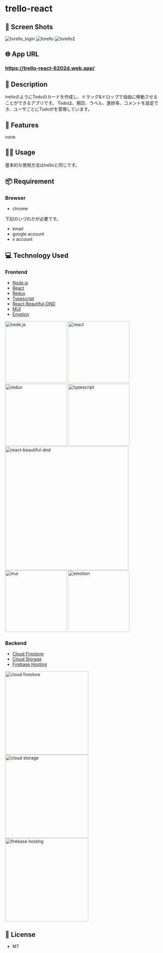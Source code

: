 # trello-react

## 📱 Screen Shots
![torello_login](https://github.com/taka-kai-haru/trello-react/assets/67408336/90eef854-d627-4b68-9b5f-fd83f99c6f6c)
![torello](https://github.com/taka-kai-haru/trello-react/assets/67408336/752d1f1e-7867-4351-8689-84c4a3b6dbb5)
![torello2](https://github.com/taka-kai-haru/trello-react/assets/67408336/ee86db00-71c1-4b7a-96d8-4e3c857818d1)


## 🌐 App URL
### **https://trello-react-6202d.web.app/**

## 📖 Description
trelloのようにTodoのカードを作成し、ドラッグ&ドロップで自由に移動させることができるアプリです。
Todoは、期日、ラベル、進捗率、コメントを設定でき、ユーザごとにTodoがを管理しています。

## 📝 Features
none

## 💁‍♂️ Usage
基本的な使用方法はtrelloと同じです。

## 📦 Requirement
### Browser
- chrome

下記のいづれかが必要です。
- email
- google account
- x account

## 💻 Technology Used

### Frontend
- [Node.js](https://nodejs.org/ja/)
- [React](https://reactjs.org/)
- [Redux](https://redux.js.org/)
- [Typescript](https://www.typescriptlang.org/)
- [React-Beautiful-DND](https://github.com/atlassian/react-beautiful-dnd)
- [MUI](https://material-ui.com/)
- [Emotion](https://emotion.sh/docs/introduction)
  
<img src="https://github.com/taka-kai-haru/trello-react/assets/67408336/246b9fe2-55c1-425c-8942-c395fa5d7f90" width="200px" alt="node.js">
<img src="https://github.com/taka-kai-haru/trello-react/assets/67408336/bfb971df-3c31-481b-87ec-72f7d7343c29" width="200px" alt="react">
<img src="https://github.com/taka-kai-haru/trello-react/assets/67408336/3ce5a9a3-451c-4088-8944-b2631f800739" width="200px" alt="redux">
<img src="https://github.com/taka-kai-haru/trello-react/assets/67408336/7a7a130c-31cd-43e1-8a46-b92280ecf055" width="200px" alt="typescript">
<img src="https://github.com/taka-kai-haru/trello-react/assets/67408336/3c46aafb-75f8-46fe-94a3-b42105fe1997" width="400px" alt="react-beautiful-dnd">
<img src="https://github.com/taka-kai-haru/trello-react/assets/67408336/c14055d7-9e75-44b6-8df5-c3eb3364807d" width="200px" alt="mui">
<img src="https://github.com/taka-kai-haru/trello-react/assets/67408336/50118ec3-aad9-47c9-8358-fc812bcd718f" width="200px" alt="emotion">

### Backend
- [Cloud Firestore](https://firebase.google.com/docs/firestore)
- [Cloud Storage](https://firebase.google.com/docs/storage)
- [Firebase Hosting](https://firebase.google.com/docs/hosting)

<img src="https://github.com/taka-kai-haru/trello-react/assets/67408336/691d6e28-8cd1-4f30-a2b3-e3be46686ee3" width="270px" alt="cloud firestore">
<img src="https://github.com/taka-kai-haru/trello-react/assets/67408336/18d66222-da8b-45e6-b70c-488715b40e96" width="270px" alt="cloud storage">
<img src="https://github.com/taka-kai-haru/trello-react/assets/67408336/eafdb9a3-6723-41c0-9a9a-9c2fa6e87acb" width="270px" alt="firebase hosting">

## 🎫 License
- MT